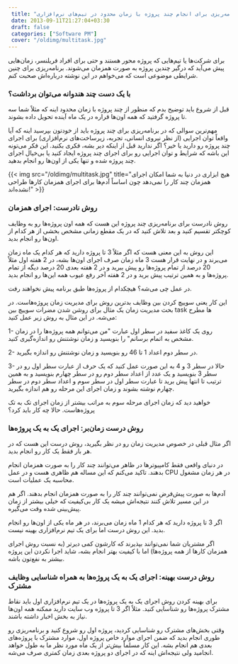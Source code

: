 ```yaml
---
 title: "برنامه‌ریزی برای انجام چند پروژه با زمان محدود در تیم‌های نرم‌افزاری" 
 date: 2013-09-11T21:27:04+03:30
 draft: false 
 categories: ["Software PM"]
 cover: "/oldimg/multitask.jpg"
---
```




برای شرکت‌ها یا تیم‌هایی که پروژه محور هستند و حتی برای افراد فریلنسر، زمان‌هایی پیش می‌آید که درگیر چندین پروژه به صورت همزمان می‌شوند. برنامه‌ریزی برای چنین شرایطی موضوعی است که می‌خواهم در این نوشته درباره‌اش صحبت کنم.



### با یک دست چند هندوانه می‌توان برداشت؟



قبل از شروع باید توضیح بدم که منظور از چند پروژه با زمان محدود اینه که مثلاً شما سه تا پروژه گرفتید که همه اون‌ها قراره در یک ماه آینده تحویل داده بشوند.



مهم‌ترین سوالی که در برنامه‌ریزی برای چند پروژه باید از خودتون بپرسید اینه که آیا واقعاً توان اجرایی (از نظر نیروی انسانی، تجربه، زیرساخت‌های نرم‌افزاری) برای اجرای چند پروژه رو دارید یا خیر؟ اگر ندارید قبل از اینکه دیر بشه، فکری بکنید. این فکر می‌تونه این باشه که شرایط و توان اجرایی رو برای اجرای چند پروژه ایجاد کنید یا بی‌خیال اجرای چند پروژه شده و تنها یکی از اون‌ها رو انجام بدهید.


{{< img src="/oldimg/multitask.jpg" title="هیچ ابزاری در دنیا به شما امکان اجرای همزمان چند کار را نمی‌دهد چون اساساً آدم‌ها برای اجرای همزمان کارها طراحی نشده‌اند!" >}}

### روش نادرست: اجرای همزمان

روش نادرست برای برنامه‌ریزی چند پروژه این هست که همه اون پروژه‌ها رو به وظایف کوچکتر تقسیم کنید و بعد تلاش کنید که در یک مقطع زمانی مشخص بخشی از هر کدام از اون‌ها رو انجام بدید.



این روش به این معنی هست که اگر مثلاً 3 تا پروژه دارید که هر کدام یک ماه زمان می‌برند و در نهایت قرار هست 3 ماه زمان صرف اجرای اون‌ها بشه، در 2 هفته اول مثلاً 20 درصد از تمام پروژه‌ها رو پیش ببرید و در 2 هفته بعدی 20 درصد دیگه از تمام پروژه‌ها و به همین ترتیب پیش برید و در 2 هفته آخر رفع عیوب همه این‌ها رو انجام بدید.



در عمل چی می‌شه؟ هیچکدام از پروژه‌ها طبق برنامه پیش نخواهند رفت.



این کار یعنی سوییچ کردن بین وظایف بدترین روش برای مدیریت زمان پروژه‌هاست. در بحث مدیریت زمان یک مثال برای روشن شدن مضرات سوییچ بین task ها مطرح می‌شه. در این مثال به روش زیر عمل کنید:



1- روی یک کاغذ سفید در سطر اول عبارت "من می‌توانم همه پروژه‌ها را در زمان مشخص به اتمام برسانم" را بنویسید و زمان نوشتنش رو اندازه‌گیری کنید.



2- در سطر دوم اعداد 1 تا 46 رو بنویسید و زمان نوشتنش رو اندازه بگیرید.



3- حالا در سطر 3 و 4 به این صورت عمل کنید که یک حرف از عبارت سطر اول رو در سطر 3 بنویسید و یک عدد از اعداد سطر دوم رو در سطر چهارم بنویسید و به همین ترتیب تا انتها پیش برید تا عبارت سطر اول در سطر سوم و اعداد سطر دوم در سطر چهارم نوشته بشوند و زمان اجرای این مرحله رو هم اندازه بگیرید.



خواهید دید که زمان اجرای مرحله سوم به مراتب بیشتر از زمان اجرای تک به تک پروژه‌هاست. حالا چه کار باید کرد؟



### روش درست زمان‌بر: اجرای یک به یک پروژه‌ها



اگر مثال قبلی در خصوص مدیریت زمان رو در نظر بگیرید، روش درست این هست که در هر بار فقط یک کار رو انجام بدید.



در دنیای واقعی فقط کامپیوترها در ظاهر می‌توانند چند کار را به صورت همزمان انجام بدهند. تاکید می‌کنم که این مساله هم ظاهری هست و در عمل CPU در هر زمان مشغول محاسبه یک عملیات است.



آدم‌ها به صورت پیش‌فرض نمی‌توانند چند کار را به صورت همزمان انجام بدهند. اگر هم در این مسیر تلاش کنند نتیجه‌‌اش میشه یک کار بی‌کیفیت که خیلی بیشتر از زمان پیش‌بینی شده وقت می‌گیره.



اگر 3 تا پروژه دارید که هر کدام 1 ماه زمان می‌برند، در هر ماه یکی از اون‌ها رو انجام بدید. این روش درست اما برای یک تیم نرم‌افزاری بهینه نیست.



اگر مشتریان شما نمی‌توانند بپذیرند که کارشون کمی دیرتر (به نسبت روش اجرای همزمان کارها از همه پروژه‌ها) اما با کیفیت بهتر انجام بشه، شاید اجرا نکردن این پروژه بیشتر به نفع‌تون باشه.



### روش درست بهینه: اجرای یک به یک پروژه‌ها به همراه شناسایی وظایف مشترک



برای بهینه کردن روش اجرای یک به یک پروژه‌ها در یک تیم نرم‌افزاری اول باید نقاط مشترک پروژه‌ها رو شناسایی کنید. مثلاً اگر 3 تا پروژه وب سایت دارید ممکنه همه اون‌ها نیاز به بخش اخبار داشته باشند.



وقتی بخش‌های مشترک رو شناسایی کردید، پروژه اول رو شروع کنید و برنامه‌ریزی رو طوری انجام بدید که ضمن اجرای موارد خاص پروژه اول، موارد مشترک با پروژه‌های بعدی هم انجام بشه. این کار مسلماً بیش‌تر از یک ماه مورد نظر ما به طول خواهد انجامید ولی نتیجه‌اش اینه که در اجرای دو پروژه بعدی زمان کمتری صرف می‌شه.

